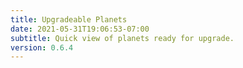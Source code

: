 ```yaml
---
title: Upgradeable Planets
date: 2021-05-31T19:06:53-07:00
subtitle: Quick view of planets ready for upgrade.
version: 0.6.4
---
```

